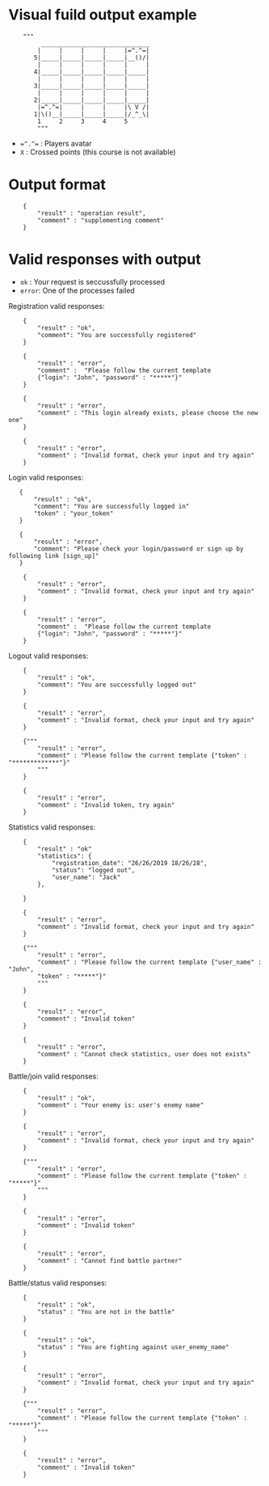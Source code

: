 # Visual fuild output example
```
    """
         ______________________________
        |     |     |     |     |=^.^=|
       5|_____|_____|_____|_____|__()/|
        |     |     |     |     |     |
       4|_____|_____|_____|_____|_____|
        |     |     |     |     |     |
       3|_____|_____|_____|_____|_____|
        |     |     |     |     |     |
       2|_____|_____|_____|_____|_____|
        |=^.^=|     |     |     |\ V /|
       1|\()__|_____|_____|_____|/_^_\|
        1     2     3     4     5
        """
```
 - `=^.^=` : Players avatar 
 - `X`  : Crossed points (this course is not available)


# Output format
``` 
    { 
        "result" : "operation result",
        "comment" : "supplementing comment"
    }

```

# Valid responses with output
 - `ok` : Your request is seccussfully processed
 - `error`: One of the processes failed

Registration valid responses:
```
    {
        "result" : "ok",
        "comment": "You are successfully registered"
    }
```
```
    {
        "result" : "error",
        "comment" :  "Please follow the current template 
        {"login": "John", "password" : "*****"}"
    }
```
```
    {
        "result" : "error",
        "comment" : "This login already exists, please choose the new one"
    }
```
```
    {
        "result" : "error",
        "comment" : "Invalid format, check your input and try again"
    }
```
 Login valid responses:
 ```
    {
        "result" : "ok",
        "comment": "You are successfully logged in"
        "token" : "your_token"
    }
 ```
 ```
    {
        "result" : "error",
        "comment": "Please check your login/password or sign up by following link [sign_up]"
    }
```
```
    {
        "result" : "error",
        "comment" : "Invalid format, check your input and try again"
    }
```
```
    {
        "result" : "error",
        "comment" :  "Please follow the current template 
        {"login": "John", "password" : "*****"}"
    }
```

Logout valid responses:
```
    {
        "result" : "ok",
        "comment": "You are successfully logged out"
    }
```
```
    {
        "result" : "error",
        "comment" : "Invalid format, check your input and try again"
    }
```
```
    {"""
        "result" : "error",
        "comment" : "Please follow the current template {"token" : "*************"}"
        """
    }
```
```
    {
        "result" : "error",
        "comment" : "Invalid token, try again"
    }
```

Statistics valid responses:
```
    {
        "result" : "ok"
        "statistics": {
            "registration_date": "26/26/2019 18/26/28", 
            "status": "logged out", 
            "user_name": "Jack"
        }, 

    }
```
```
    {
        "result" : "error",
        "comment" : "Invalid format, check your input and try again"
    }
```
```
    {"""
        "result" : "error",
        "comment" : "Please follow the current template {"user_name" : "John",
        "token" : "*****"}"
        """
    }
```
```
    {
        "result" : "error",
        "comment" : "Invalid token"
    }
```
```
    {
        "result" : "error",
        "comment" : "Cannot check statistics, user does not exists"
    }
```
 
Battle/join valid responses:
```
    {
        "result" : "ok",
        "comment" : "Your enemy is: user's enemy name" 
    }
```
```
    {
        "result" : "error",
        "comment" : "Invalid format, check your input and try again"
    }
```
```
    {"""
        "result" : "error",
        "comment" : "Please follow the current template {"token" : "*****"}"
        """
    }
```
```
    {
        "result" : "error",
        "comment" : "Invalid token"
    }
```
```
    {
        "result" : "error",
        "comment" : "Cannot find battle partner"
    }
```

Battle/status valid responses:
```
    {
        "result" : "ok",
        "status" : "You are not in the battle"
    }
```
```
    {
        "result" : "ok",
        "status" : "You are fighting against user_enemy_name" 
    }
```
```
    {
        "result" : "error",
        "comment" : "Invalid format, check your input and try again"
    }
```
```
    {"""
        "result" : "error",
        "comment" : "Please follow the current template {"token" : "*****"}"
        """
    }
```
```
    {
        "result" : "error",
        "comment" : "Invalid token"
    }
```
